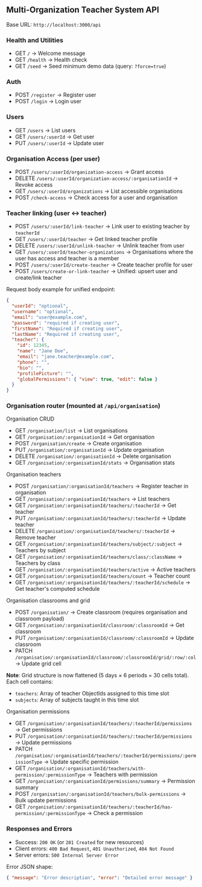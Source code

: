 <!-- API_DOCUMENTATION.md -->
## Multi-Organization Teacher System API

Base URL: `http://localhost:3000/api`

### Health and Utilities
- GET `/` → Welcome message
- GET `/health` → Health check
- GET `/seed` → Seed minimum demo data (query: `?force=true`)

### Auth
- POST `/register` → Register user
- POST `/login` → Login user

### Users
- GET `/users` → List users
- GET `/users/:userId` → Get user
- PUT `/users/:userId` → Update user

### Organisation Access (per user)
- POST `/users/:userId/organization-access` → Grant access
- DELETE `/users/:userId/organization-access/:organisationId` → Revoke access
- GET `/users/:userId/organizations` → List accessible organisations
- POST `/check-access` → Check access for a user and organisation

### Teacher linking (user ↔ teacher)
- POST `/users/:userId/link-teacher` → Link user to existing teacher by `teacherId`
- GET `/users/:userId/teacher` → Get linked teacher profile
- DELETE `/users/:userId/unlink-teacher` → Unlink teacher from user
- GET `/users/:userId/teacher-organizations` → Organisations where the user has access and teacher is a member
- POST `/users/:userId/create-teacher` → Create teacher profile for user
- POST `/users/create-or-link-teacher` → Unified: upsert user and create/link teacher

Request body example for unified endpoint:
```json
{
  "userId": "optional",
  "username": "optional",
  "email": "user@example.com",
  "password": "required if creating user",
  "firstName": "Required if creating user",
  "lastName": "Required if creating user",
  "teacher": {
    "id": 12345,
    "name": "Jane Doe",
    "email": "jane.teacher@example.com",
    "phone": "",
    "bio": "",
    "profilePicture": "",
    "globalPermissions": { "view": true, "edit": false }
  }
}
```

### Organisation router (mounted at `/api/organisation`)

Organisation CRUD
- GET `/organisation/list` → List organisations
- GET `/organisation/:organisationId` → Get organisation
- POST `/organisation/create` → Create organisation
- PUT `/organisation/:organisationId` → Update organisation
- DELETE `/organisation/:organisationId` → Delete organisation
- GET `/organisation/:organisationId/stats` → Organisation stats

Organisation teachers
- POST `/organisation/:organisationId/teachers` → Register teacher in organisation
- GET `/organisation/:organisationId/teachers` → List teachers
- GET `/organisation/:organisationId/teachers/:teacherId` → Get teacher
- PUT `/organisation/:organisationId/teachers/:teacherId` → Update teacher
- DELETE `/organisation/:organisationId/teachers/:teacherId` → Remove teacher
- GET `/organisation/:organisationId/teachers/subject/:subject` → Teachers by subject
- GET `/organisation/:organisationId/teachers/class/:className` → Teachers by class
- GET `/organisation/:organisationId/teachers/active` → Active teachers
- GET `/organisation/:organisationId/teachers/count` → Teacher count
- GET `/organisation/:organisationId/teachers/:teacherId/schedule` → Get teacher's computed schedule

Organisation classrooms and grid
- POST `/organisation/` → Create classroom (requires organisation and classroom payload)
- GET `/organisation/:organisationId/classroom/:classroomId` → Get classroom
- PUT `/organisation/:organisationId/classroom/:classroomId` → Update classroom
- PATCH `/organisation/:organisationId/classroom/:classroomId/grid/:row/:col` → Update grid cell

**Note**: Grid structure is now flattened (5 days × 6 periods = 30 cells total). Each cell contains:
- `teachers`: Array of teacher ObjectIds assigned to this time slot
- `subjects`: Array of subjects taught in this time slot

Organisation permissions
- GET `/organisation/:organisationId/teachers/:teacherId/permissions` → Get permissions
- PUT `/organisation/:organisationId/teachers/:teacherId/permissions` → Update permissions
- PATCH `/organisation/:organisationId/teachers/:teacherId/permissions/:permissionType` → Update specific permission
- GET `/organisation/:organisationId/teachers/with-permission/:permissionType` → Teachers with permission
- GET `/organisation/:organisationId/permissions/summary` → Permission summary
- POST `/organisation/:organisationId/teachers/bulk-permissions` → Bulk update permissions
- GET `/organisation/:organisationId/teachers/:teacherId/has-permission/:permissionType` → Check a permission

### Responses and Errors
- Success: `200 OK` (or `201 Created` for new resources)
- Client errors: `400 Bad Request`, `401 Unauthorized`, `404 Not Found`
- Server errors: `500 Internal Server Error`

Error JSON shape:
```json
{ "message": "Error description", "error": "Detailed error message" }
```
